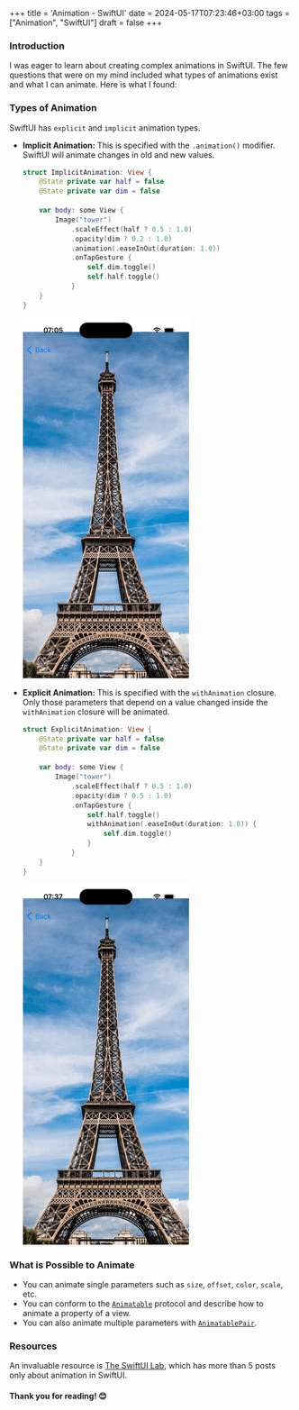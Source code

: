 +++
title = 'Animation - SwiftUI'
date = 2024-05-17T07:23:46+03:00
tags = ["Animation", "SwiftUI"]
draft = false
+++

### Introduction
I was eager to learn about creating complex animations in SwiftUI. The few questions that were on my mind included what types of animations exist and what I can animate. Here is what I found:

### Types of Animation
SwiftUI has `explicit` and `implicit` animation types.
- **Implicit Animation:** This is specified with the `.animation()` modifier. SwiftUI will animate changes in old and new values.
    ```swift
    struct ImplicitAnimation: View {
        @State private var half = false
        @State private var dim = false

        var body: some View {
            Image("tower")
                .scaleEffect(half ? 0.5 : 1.0)
                .opacity(dim ? 0.2 : 1.0)
                .animation(.easeInOut(duration: 1.0))
                .onTapGesture {
                    self.dim.toggle()
                    self.half.toggle()
                }
        }
    }
    ```
    ![Implicit Animation](images/implicit.gif#center)

- **Explicit Animation:** This is specified with the `withAnimation` closure. Only those parameters that depend on a value changed inside the `withAnimation` closure will be animated.
    ```swift
    struct ExplicitAnimation: View {
        @State private var half = false
        @State private var dim = false

        var body: some View {
            Image("tower")
                .scaleEffect(half ? 0.5 : 1.0)
                .opacity(dim ? 0.5 : 1.0)
                .onTapGesture {
                    self.half.toggle()
                    withAnimation(.easeInOut(duration: 1.0)) {
                        self.dim.toggle()
                    }
                }
        }
    }
    ```
    ![Explicit Animation](images/explicit.gif#center)

### What is Possible to Animate
- You can animate single parameters such as `size`, `offset`, `color`, `scale`, etc.
- You can conform to the [`Animatable`](https://developer.apple.com/documentation/swiftui/animatable) protocol and describe how to animate a property of a view.
- You can also animate multiple parameters with [`AnimatablePair`](https://developer.apple.com/documentation/swiftui/animatablepair).

### Resources
An invaluable resource is [The SwiftUI Lab](https://swiftui-lab.com/), which has more than 5 posts only about animation in SwiftUI.


#### Thank you for reading! 😊
